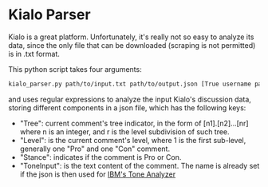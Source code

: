 # Kialo Parser

Kialo is a great platform. Unfortunately, it's really not so easy to analyze its data, since the only file that can be downloaded (scraping is not permitted) is in .txt format.

This python script takes four arguments:

```bash
kialo_parser.py path/to/input.txt path/to/output.json [True username password]
```

and uses regular expressions to analyze the input Kialo's discussion data, storing different components in a json file, which has the following keys:

- "Tree": current comment's tree indicator, in the form of [n1].[n2]...[nr] where n is an integer, and r is the level subdivision of such tree.
- "Level": is the current comment's level, where 1 is the first sub-level, generally one "Pro" and one "Con" comment.
- "Stance": indicates if the comment is Pro or Con.
- "ToneInput": is the text content of the comment. The name is already set if the json is then used for [IBM's Tone Analyzer](https://www.ibm.com/watson/services/tone-analyzer/)
